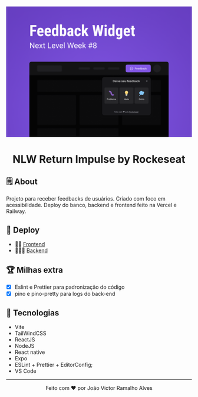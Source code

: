<p align="center">
    <img alt="Git Explorer" src="./public/banner.png"/>
</p>

<h1 align="center">
	NLW Return Impulse by Rockeseat
</h1>

## 🗒️ About
Projeto para receber feedbacks de usuários. Criado com foco em acessibilidade. Deploy do banco, backend e frontend feito na Vercel e Railway.

## 🚀 Deploy
- 💇🏽 [Frontend](https://feed-wine.vercel.app/)
- 🧑🏽‍💻 [Backend](https://nlw-return-impulse-production-b0a6.up.railway.app/)

## 🏆 Milhas extra
- [X] Eslint e Prettier para padronização do código
- [X] pino e pino-pretty para logs do back-end

## 🔧 Tecnologias
- Vite
- TailWindCSS
- ReactJS
- NodeJS
- React native
- Expo
- ESLint + Prettier + EditorConfig;
- VS Code

---
<p align="center">Feito com ❤️ por <a src="https://www.linkedin.com/in/404jv">João Victor Ramalho Alves</a></p>
